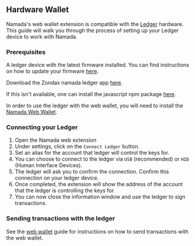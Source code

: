 ## Hardware Wallet

Namada's web wallet extension is compatible with the [Ledger](https://www.ledger.com/) hardware. This guide will walk you through the process of setting up your Ledger device to work with Namada.

### Prerequisites
A ledger device with the latest firmware installed. You can find instructions on how to update your firmware [here](https://support.ledger.com/hc/en-us/articles/360002731113-Update-device-firmware).

Download the Zondax namada ledger app [here](https://docs.zondax.ch/ledger-apps/namada).

If this isn't available, one can install the javascript npm package [here](https://www.npmjs.com/package/@zondax/ledger-namada).

In order to use the ledger with the web wallet, you will need to install the [Namada Web Wallet](./web-wallet.md#install).

### Connecting your Ledger
1. Open the Namada web extension
2. Under settings, click on the `Connect Ledger` button.
3. Set an alias for the account that ledger will control the keys for.
4. You can choose to connect to the ledger via `USB` (recommended) or `HID` (Human Interface Devices). 
5. The ledger will ask you to confirm the connection. Confirm this connection on your ledger device. 
6. Once completed, the extension will show the address of the account that the ledger is controlling the keys for.
7. You can now close the information window and use the ledger to sign transactions.

### Sending transactions with the ledger
See the [web wallet](./web-wallet.md#send-transactions) guide for instructions on how to send transactions with the web wallet.
